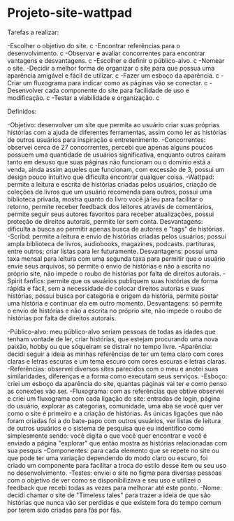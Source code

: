 # Projeto-site-wattpad


Tarefas a realizar:

-Escolher o objetivo do site. c
-Encontrar referências para o desenvolvimento. c
-Observar e avaliar concorrentes para encontrar vantagens e desvantagens. c
-Escolher e definir o público-alvo. c
-Nomear o site.
-Decidir a melhor forma de organizar o site para que possua uma aparência amigável e fácil de utilizar. c
-Fazer um esboço da aparência. c
-Criar um fluxograma para indicar como as páginas vão se conectar. c
-Desenvolver cada componente do site para facilidade de uso e modificação. c
-Testar a viabilidade e organização. c

Definidos:

-Objetivo: desenvolver um site que permita ao usuário criar suas próprias histórias com a ajuda de diferentes ferramentas, assim como ler as histórias de outros usuários para inspiração e entretenimento.
-Concorrentes: observei cerca de 27 concorrentes, percebi que apenas alguns poucos possuem uma quantidade de usuários significativa, enquanto outros caíram tanto em desuso que suas páginas não funcionam ou o domínio está a venda, ainda assim aqueles que funcionam, com excessão de 3, possui um design pouco intuitivo que dificulta encontrar qualquer coisa. 
-Wattpad: permite a leitura e escrita de histórias criadas pelos usuários, criação de coleções de livros que um usuário recomenda para outros, possui uma biblioteca privada, mostra quanto do livro você já leu para facilitar o retorno, permite receber feedback dos leitores através de comentários, permite seguir seus autores favoritos para receber atualizações, possui proteção de direitos autorais, permite ler sem conta. Desvantagens: dificulta a busca ao permitir apenas busca de autores e "tags" de histórias.
-Scribd: permite a leitura e envio de histórias criadas pelos usuários; possui ampla biblioteca de livros, audiobooks, magazines, podcasts. partituras, entre outros; criar listas para ler futuramente. Desvantagens: possui uma taxa mensal para leitura com uma segunda taxa para permitir que o usuário envie seus arquivos, só permite o envio de histórias e não a escrita no próprio site, não impede o roubo de histórias por falta de direitos autorais.
-Spirit fanfics: permite que os usuários publiquem suas histórias de forma rápida e fácil, sem a necessidade de colocar direitos autorias e suas histórias, possui busca por categoria e origem da história, permite postar uma história e continuar ela em outro momento. Desvantagens: só permite o envio de histórias e não a escrita no próprio site, não impede o roubo de histórias por falta de direitos autorais.



-Público-alvo: meu público-alvo seriam pessoas de todas as idades que tenham vontade de ler, criar histórias, que estejam procurando uma nova paixão, hobby ou que sóqueiram se distrair no tempo livre.
-Aparência: decidi seguir a ideia as minhas referências de ter um tema claro com cores claras e letras escuras e um tema escuro com cores escuras e letras claras.
-Referências: observei diversos sites parecidos com o meu e anotei suas similaridades, diferenças e a forma como executam seus serviços.
-Esboço: criei um esboço da aparência do site, quantas páginas vai ter e como penso as conexões vão ser.
-Fluxograma: com as referências que obtive observei e criei um fluxograma com cada ligação do site: entradas de login, página do usuário, explorar as categorias, comunidade, uma aba se você quer ver como o site é primeiro e a criação de histórias. As únicas ligações que não foram criadas foi a do bate-papo com outros usuários, ver listas de leitura de outros usuários e o sistema de pesquisa que eu indentifico como simplesmente sendo: você digita o que você quer encontrar e você é enviado a página "explorar" que então mostra as histórias relacionadas com sua pesquis
-Componentes: para cada elemento que se repete no site ou que pode ter uma variação dependendo do modo claro ou escuro, foi criado um componente para facilitar a troca do estilo desse item ou seu uso no desenvolvimento.
-Testes: enviei o site no figma para diversas pessoas com o objetivo de ver como se disponibilizava e seu uso e utilizei o feedback que recebi todas as vezes para melhorar até este ponto.
-Nome: decidi chamar o site de "Timeless tales" para trazer a ideia de que são histórias que nunca vão ser perdidas e que existem fora do tempo comum por terem sido criadas para fãs por fãs.

